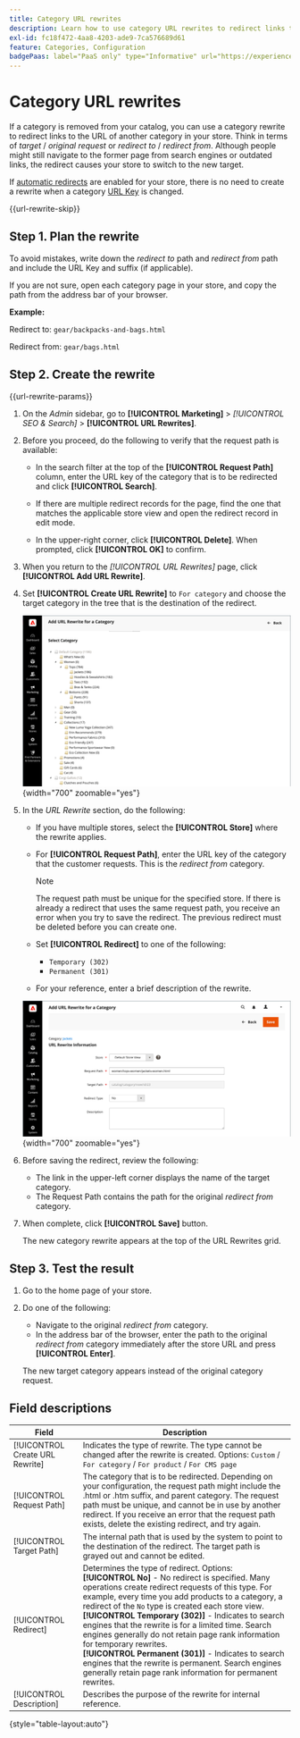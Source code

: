 ```yaml
---
title: Category URL rewrites
description: Learn how to use category URL rewrites to redirect links to the URL of another category in your Commerce store.
exl-id: fc18f472-4aa8-4203-ade9-7ca576689d61
feature: Categories, Configuration
badgePaas: label="PaaS only" type="Informative" url="https://experienceleague.adobe.com/en/docs/commerce/user-guides/product-solutions" tooltip="Applies to Adobe Commerce on Cloud projects (Adobe-managed PaaS infrastructure) and on-premises projects only."
---
```

# Category URL rewrites

If a category is removed from your catalog, you can use a category rewrite to redirect links to the URL of another category in your store. Think in terms of _target_ / _original request_  or _redirect to_ / _redirect from_. Although people might still navigate to the former page from search engines or outdated links, the redirect causes your store to switch to the new target.

If [automatic redirects](url-redirect-product-automatic.md) are enabled for your store, there is no need to create a rewrite when a category [URL Key](../catalog/catalog-urls.md) is changed.

{{url-rewrite-skip}}

## Step 1. Plan the rewrite

To avoid mistakes, write down the _redirect to_ path and _redirect from_ path and include the URL Key and suffix (if applicable).

If you are not sure, open each category page in your store, and copy the path from the address bar of your browser.

**Example:**

Redirect to: `gear/backpacks-and-bags.html`

Redirect from: `gear/bags.html`

## Step 2. Create the rewrite

{{url-rewrite-params}}

1. On the _Admin_ sidebar, go to **[!UICONTROL Marketing]** > _[!UICONTROL SEO & Search]_ > **[!UICONTROL URL Rewrites]**.

1. Before you proceed, do the following to verify that the request path is available:

   - In the search filter at the top of the **[!UICONTROL Request Path]** column, enter the URL key of the category that is to be redirected and click **[!UICONTROL Search]**.

   - If there are multiple redirect records for the page, find the one that matches the applicable store view and open the redirect record in edit mode.

   - In the upper-right corner, click **[!UICONTROL Delete]**. When prompted, click **[!UICONTROL OK]** to confirm.

1. When you return to the _[!UICONTROL URL Rewrites]_ page, click **[!UICONTROL Add URL Rewrite]**.

1. Set **[!UICONTROL Create URL Rewrite]** to `For category` and choose the target category in the tree that is the destination of the redirect.

   ![URL rewrite - choose category](./assets/url-rewrite-category-choose.png){width="700" zoomable="yes"}

1. In the _URL Rewrite_ section, do the following:

   - If you have multiple stores, select the **[!UICONTROL Store]** where the rewrite applies.

   - For **[!UICONTROL Request Path]**, enter the URL key of the category that the customer requests. This is the _redirect from_ category.

      >[!NOTE]
      >
      >The request path must be unique for the specified store. If there is already a redirect that uses the same request path, you receive an error when you try to save the redirect. The previous redirect must be deleted before you can create one.

   - Set **[!UICONTROL Redirect]** to one of the following:

      - `Temporary (302)`
      - `Permanent (301)`

   - For your reference, enter a brief description of the rewrite.

   ![Add URL rewrite for category](./assets/url-rewrite-for-category.png){width="700" zoomable="yes"}

1. Before saving the redirect, review the following:

   - The link in the upper-left corner displays the name of the target category.
   - The Request Path contains the path for the original _redirect from_ category.

1. When complete, click **[!UICONTROL Save]** button.

   The new category rewrite appears at the top of the URL Rewrites grid.

## Step 3. Test the result

1. Go to the home page of your store.

1. Do one of the following:

   - Navigate to the original _redirect from_ category.
   - In the address bar of the browser, enter the path to the original _redirect from_ category immediately after the store URL and press **[!UICONTROL Enter]**.

   The new target category appears instead of the original category request.

## Field descriptions

|Field|Description|
|--- |--- |
|[!UICONTROL Create URL Rewrite]|Indicates the type of rewrite. The type cannot be changed after the rewrite is created. Options: `Custom` / `For category` / `For product` / `For CMS page`|
|[!UICONTROL Request Path]|The category that is to be redirected. Depending on your configuration, the request path might include the .html or .htm suffix, and parent category. The request path must be unique, and cannot be in use by another redirect. If you receive an error that the request path exists, delete the existing redirect, and try again.|
|[!UICONTROL Target Path]|The internal path that is used by the system to point to the destination of the redirect. The target path is grayed out and cannot be edited.|
|[!UICONTROL Redirect]|Determines the type of redirect. Options: <br/>**[!UICONTROL No]** - No redirect is specified. Many operations create redirect requests of this type. For example, every time you add products to a category, a redirect of the `No` type is created each store view. <br/>**[!UICONTROL Temporary (302)]** - Indicates to search engines that the rewrite is for a limited time. Search engines generally do not retain page rank information for temporary rewrites. <br/>**[!UICONTROL Permanent (301)]** - Indicates to search engines that the rewrite is permanent. Search engines generally retain page rank information for permanent rewrites.|
|[!UICONTROL Description]|Describes the purpose of the rewrite for internal reference.|

{style="table-layout:auto"}
